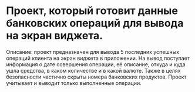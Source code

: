 # Проект, который готовит данные банковских операций для вывода на экран виджета.
Описание: проект предназначен для вывода 5 последних успешных операций клиента на экран
виджета в приложении. На вывод поступает информация о дате совершения операции, её описание,
откуда и куда ушла средства, в каком количестве и в какой валюте. Также в целях безопасности
частично скрыты номера банковских продуктов. Проект учитывает и выводит только выполненные операции.

